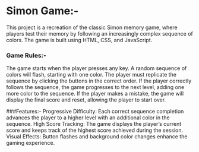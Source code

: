 # Simon Game:-
This project is a recreation of the classic Simon memory game, where players test their memory by following an increasingly complex sequence of colors. The game is built using HTML, CSS, and JavaScript.

### Game Rules:-
The game starts when the player presses any key.
A random sequence of colors will flash, starting with one color.
The player must replicate the sequence by clicking the buttons in the correct order.
If the player correctly follows the sequence, the game progresses to the next level, adding one more color to the sequence.
If the player makes a mistake, the game will display the final score and reset, allowing the player to start over.

###Features:-
Progressive Difficulty: Each correct sequence completion advances the player to a higher level with an additional color in the sequence.
High Score Tracking: The game displays the player’s current score and keeps track of the highest score achieved during the session.
Visual Effects: Button flashes and background color changes enhance the gaming experience.
